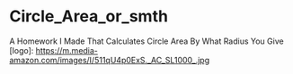# Circle_Area_or_smth
A Homework I Made That Calculates Circle Area By What Radius You Give [logo]: https://m.media-amazon.com/images/I/511qU4p0ExS._AC_SL1000_.jpg
